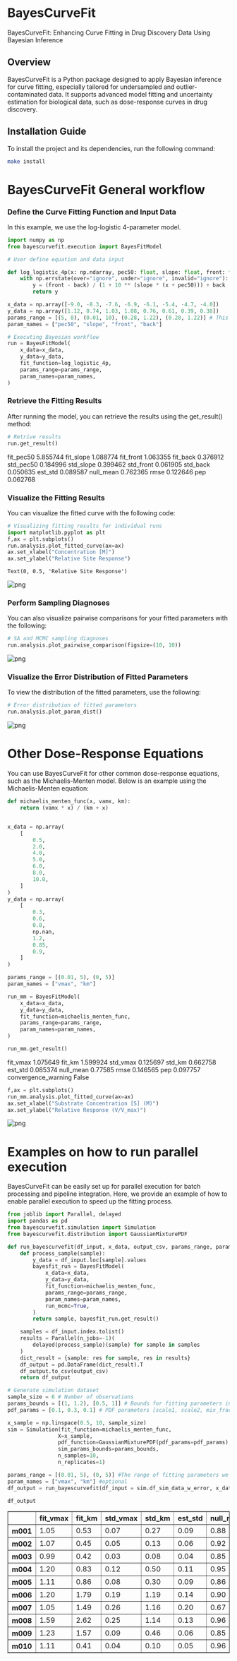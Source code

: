 # BayesCurveFit

BayesCurveFit: Enhancing Curve Fitting in Drug Discovery Data Using Bayesian Inference

## Overview
BayesCurveFit is a Python package designed to apply Bayesian inference for curve fitting, especially tailored for undersampled and outlier-contaminated data. It supports advanced model fitting and uncertainty estimation for biological data, such as dose-response curves in drug discovery.

## Installation Guide

To install the project and its dependencies, run the following command:

```bash
make install

```

# BayesCurveFit General workflow

### Define the Curve Fitting Function and Input Data
In this example, we use the log-logistic 4-parameter model.

```python
import numpy as np
from bayescurvefit.execution import BayesFitModel

# User define equation and data input

def log_logistic_4p(x: np.ndarray, pec50: float, slope: float, front: float, back: float) -> np.ndarray:
    with np.errstate(over="ignore", under="ignore", invalid="ignore"):
        y = (front - back) / (1 + 10 ** (slope * (x + pec50))) + back
        return y

x_data = np.array([-9.0, -8.3, -7.6, -6.9, -6.1, -5.4, -4.7, -4.0])
y_data = np.array([1.12, 0.74, 1.03, 1.08, 0.76, 0.61, 0.39, 0.38])
params_range = [(5, 8), (0.01, 10), (0.28, 1.22), (0.28, 1.22)] # This range represents your best estimation of where the parameters likely fall
param_names = ["pec50", "slope", "front", "back"]

# Executing Bayesian workflow
run = BayesFitModel(
    x_data=x_data,
    y_data=y_data,
    fit_function=log_logistic_4p,
    params_range=params_range,
    param_names=param_names,
)
```
### Retrieve the Fitting Results
After running the model, you can retrieve the results using the get_result() method:

```python
# Retrive results
run.get_result()
```

fit_pec50              5.855744
fit_slope              1.088774
fit_front              1.063355
fit_back               0.376912
std_pec50              0.184996
std_slope              0.399462
std_front              0.061905
std_back               0.050635
est_std                0.089587
null_mean              0.762365
rmse                   0.122646
pep                    0.062768



### Visualize the Fitting Results
You can visualize the fitted curve with the following code:
```python
# Visualizing fitting results for individual runs
import matplotlib.pyplot as plt
f,ax = plt.subplots()
run.analysis.plot_fitted_curve(ax=ax)
ax.set_xlabel("Concentration [M]")
ax.set_ylabel("Relative Site Response")
```




    Text(0, 0.5, 'Relative Site Response')




    
![png](public/demo_1_0.png)
    

### Perform Sampling Diagnoses
You can also visualize pairwise comparisons for your fitted parameters with the following:

```python
# SA and MCMC sampling diagnoses 
run.analysis.plot_pairwise_comparison(figsize=(10, 10))
```


    
![png](public/demo_1_1.png)
    

### Visualize the Error Distribution of Fitted Parameters
To view the distribution of the fitted parameters, use the following:

```python
# Error distribution of fitted parameters
run.analysis.plot_param_dist()
```


    
![png](public/demo_1_2.png)
    


# Other Dose-Response Equations
You can use BayesCurveFit for other common dose-response equations, such as the Michaelis-Menten model. Below is an example using the Michaelis-Menten equation:



```python
def michaelis_menten_func(x, vamx, km):
    return (vamx * x) / (km + x)


x_data = np.array(
    [
        0.5,
        2.0,
        4.0,
        5.0,
        6.0,
        8.0,
        10.0,
    ]
)
y_data = np.array(
    [
        0.3,
        0.6,
        0.8,
        np.nan,
        1.2,
        0.85,
        0.9,
    ]
)

params_range = [(0.01, 5), (0, 5)]
param_names = ["vmax", "km"]

run_mm = BayesFitModel(
    x_data=x_data,
    y_data=y_data,
    fit_function=michaelis_menten_func,
    params_range=params_range,
    param_names=param_names,
)
```


```python
run_mm.get_result()
```

fit_vmax               1.075649
fit_km                 1.599924
std_vmax               0.125697
std_km                 0.662758
est_std                0.085374
null_mean               0.77585
rmse                   0.146565
pep                    0.097757
convergence_warning       False

```python
f,ax = plt.subplots()
run_mm.analysis.plot_fitted_curve(ax=ax)
ax.set_xlabel("Substrate Concentration [S] (M)")
ax.set_ylabel("Relative Response (V/V_max)")

```
![png](public/demo_2_0.png)

# Examples on how to run parallel execution 
BayesCurveFit can be easily set up for parallel execution for batch processing and pipeline integration. Here, we provide an example of how to enable parallel execution to speed up the fitting process.


```python
from joblib import Parallel, delayed
import pandas as pd
from bayescurvefit.simulation import Simulation
from bayescurvefit.distribution import GaussianMixturePDF
```


```python
def run_bayescurvefit(df_input, x_data, output_csv, params_range, param_names = None):
    def process_sample(sample):
        y_data = df_input.loc[sample].values
        bayesfit_run = BayesFitModel(
            x_data=x_data,
            y_data=y_data,
            fit_function=michaelis_menten_func,
            params_range=params_range,
            param_names=param_names,
            run_mcmc=True,
        )
        return sample, bayesfit_run.get_result()

    samples = df_input.index.tolist()
    results = Parallel(n_jobs=-1)(
        delayed(process_sample)(sample) for sample in samples
    )
    dict_result = {sample: res for sample, res in results}
    df_output = pd.DataFrame(dict_result).T
    df_output.to_csv(output_csv)
    return df_output
```


```python
# Generate simulation dataset
sample_size = 6 # Number of observations
params_bounds = [(1, 1.2), [0.5, 1]] # Bounds for fitting parameters in simulation data
pdf_params = [0.1, 0.3, 0.1] # PDF parameters [scale1, scale2, mix_frac of second Gaussian]

x_sample = np.linspace(0.5, 10, sample_size)
sim = Simulation(fit_function=michaelis_menten_func,
                X=x_sample,
                pdf_function=GaussianMixturePDF(pdf_params=pdf_params),
                sim_params_bounds=params_bounds,
                n_samples=10,
                n_replicates=1)
```


```python
params_range = [(0.01, 5), (0, 5)] #The range of fitting parameters we estimated
param_names = ["vmax", "km"] #optional
df_output = run_bayescurvefit(df_input = sim.df_sim_data_w_error, x_data=sim.X, output_csv="test_output.csv", params_range= params_range, param_names = param_names)
```

```python
df_output
```




<div>
  <style scoped>
    .dataframe tbody tr th:only-of-type {
        vertical-align: middle;
    }
    .dataframe tbody tr th {
        vertical-align: top;
    }
    .dataframe thead th {
        text-align: right;
    }
  </style>
  <table border="1" class="dataframe">
    <thead>
      <tr style="text-align: right;">
        <th></th>
        <th>fit_vmax</th>
        <th>fit_km</th>
        <th>std_vmax</th>
        <th>std_km</th>
        <th>est_std</th>
        <th>null_mean</th>
        <th>rmse</th>
        <th>pep</th>
        <th>convergence_warning</th>
      </tr>
    </thead>
    <tbody>
      <tr>
        <th>m001</th>
        <td>1.05</td>
        <td>0.53</td>
        <td>0.07</td>
        <td>0.27</td>
        <td>0.09</td>
        <td>0.88</td>
        <td>0.09</td>
        <td>0.08</td>
        <td>False</td>
      </tr>
      <tr>
        <th>m002</th>
        <td>1.07</td>
        <td>0.45</td>
        <td>0.05</td>
        <td>0.13</td>
        <td>0.06</td>
        <td>0.92</td>
        <td>0.07</td>
        <td>0.02</td>
        <td>False</td>
      </tr>
      <tr>
        <th>m003</th>
        <td>0.99</td>
        <td>0.42</td>
        <td>0.03</td>
        <td>0.08</td>
        <td>0.04</td>
        <td>0.85</td>
        <td>0.04</td>
        <td>0.00</td>
        <td>False</td>
      </tr>
      <tr>
        <th>m004</th>
        <td>1.20</td>
        <td>0.83</td>
        <td>0.12</td>
        <td>0.50</td>
        <td>0.11</td>
        <td>0.95</td>
        <td>0.12</td>
        <td>0.15</td>
        <td>False</td>
      </tr>
      <tr>
        <th>m005</th>
        <td>1.11</td>
        <td>0.86</td>
        <td>0.08</td>
        <td>0.30</td>
        <td>0.09</td>
        <td>0.86</td>
        <td>0.09</td>
        <td>0.02</td>
        <td>False</td>
      </tr>
      <tr>
        <th>m006</th>
        <td>1.20</td>
        <td>1.79</td>
        <td>0.19</td>
        <td>1.19</td>
        <td>0.14</td>
        <td>0.90</td>
        <td>0.26</td>
        <td>0.58</td>
        <td>False</td>
      </tr>
      <tr>
        <th>m007</th>
        <td>1.05</td>
        <td>1.49</td>
        <td>0.26</td>
        <td>1.16</td>
        <td>0.20</td>
        <td>0.67</td>
        <td>0.33</td>
        <td>0.92</td>
        <td>False</td>
      </tr>
      <tr>
        <th>m008</th>
        <td>1.59</td>
        <td>2.62</td>
        <td>0.25</td>
        <td>1.14</td>
        <td>0.13</td>
        <td>0.96</td>
        <td>0.17</td>
        <td>0.17</td>
        <td>False</td>
      </tr>
      <tr>
        <th>m009</th>
        <td>1.23</td>
        <td>1.57</td>
        <td>0.09</td>
        <td>0.46</td>
        <td>0.06</td>
        <td>0.85</td>
        <td>0.06</td>
        <td>0.00</td>
        <td>False</td>
      </tr>
      <tr>
        <th>m010</th>
        <td>1.11</td>
        <td>0.41</td>
        <td>0.04</td>
        <td>0.10</td>
        <td>0.05</td>
        <td>0.96</td>
        <td>0.05</td>
        <td>0.00</td>
        <td>False</td>
      </tr>
    </tbody>
  </table>
</div>
